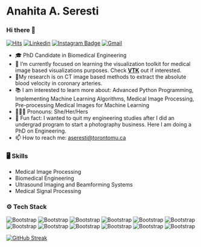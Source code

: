 # Anahita A. Seresti
### Hi there 👋

[![Hits](https://hits.seeyoufarm.com/api/count/incr/badge.svg?url=https%3A%2F%2Fgithub.com%2Faseresti%2Faseresti&count_bg=%2379C83D&title_bg=%23555555&icon=&icon_color=%23E7E7E7&title=Profile+Views&edge_flat=false)](https://hits.seeyoufarm.com) [![Linkedin](https://img.shields.io/badge/-LinkedIn-blue?style=flat&logo=Linkedin&logoColor=white)](https://www.linkedin.com/in/anahita-a-b9764b111/) [![Instagram Badge](https://img.shields.io/badge/-Instagram-purple?logo=instagram&logoColor=white&link=https://instagram.com/ana.abbasnejad/)](https://www.instagram.com/ana.abbasnejad) [![Gmail](https://img.shields.io/badge/-Gmail-c14438?style=flat&logo=Gmail&logoColor=white)](mailto:aseresti@torontomu.ca)
<!---
[![Github](https://img.shields.io/github/followers/aseresti?label=Follow&style=social)](https://github.com/aseresti)
--->
- 🎓 PhD Candidate in Biomedical Engineering
- 🔭 I’m currently focused on learning the visualization toolkit for medical image based visualizations purposes. Check [**VTK**](vtk.org) out if interested.
- 🔬My research is on CT image based methods to extract the absolute blood velocity in coronary arteries. 
- 📚 I am interested to learn more about: Advanced Python Programming, Implementing Machine Learning Algorithms, Medical Image Processing, Pre-processing Medical Images for Machine Learning
- 👩🏻‍💼 Pronouns: She/Her/Hers
- 📸 Fun fact: I wanted to quit my engineering studies after I did an undergrad program to start a photography business. Here I am doing a PhD on Engineering.
- 📫 How to reach me: aseresti@torontomu.ca

### 🖥 Skills

- Medical Image Processing
- Biomedical Engineering
- Ultrasound Imaging and Beamforming Systems
- Medical Signal Processing
  
### ⚙️ Tech Stack

![Bootstrap](https://img.shields.io/badge/-python-05122A?style=plastic&logo=python&color=45566d) ![Bootstrap](https://img.shields.io/badge/-VTK-05122A?style=plastic&logo=VTK&color=45566d) ![Bootstrap](https://img.shields.io/badge/-Visual%20Studio%20Code-05122A?style=plastic&logo=Visual-Studio-Code&color=45566d) ![Bootstrap](https://img.shields.io/badge/-Scikit%20Learn-05122A?style=plastic&logo=Scikit-Learn&color=45566d) ![Bootstrap](https://img.shields.io/badge/-Pandas-05122A?style=plastic&logo=Pandas&color=45566d) ![Bootstrap](https://img.shields.io/badge/-Numpy-05122A?style=plastic&logo=Numpy&color=45566d) ![Bootstrap](https://img.shields.io/badge/-Matplotlib-05122A?style=plastic&logo=Matplotlib&color=45566d) ![Bootstrap](https://img.shields.io/badge/-Linux-05122A?style=plastic&logo=Linux&color=45566d) ![Bootstrap](https://img.shields.io/badge/-Windows-05122A?style=plastic&logo=Windows&color=45566d) ![Bootstrap](https://img.shields.io/badge/-MacOS-05122A?style=plastic&logo=MacOS&color=45566d) ![Bootstrap](https://img.shields.io/badge/-Git-05122A?style=plastic&logo=Git&color=45566d) ![Bootstrap](https://img.shields.io/badge/-MATLAB-05122A?style=plastic&logo=MATLAB&color=45566d)




<a href="https://git.io/streak-stats"><img src="https://github-readme-streak-stats.herokuapp.com?user=aseresti&theme=python-dark&hide_border=true&border=E622FF" alt="GitHub Streak" /></a>
